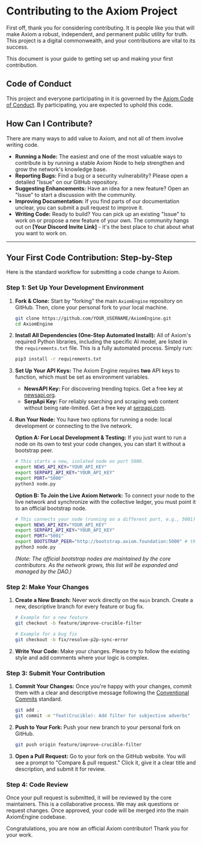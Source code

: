 # Contributing to the Axiom Project

First off, thank you for considering contributing. It is people like you that will make Axiom a robust, independent, and permanent public utility for truth. This project is a digital commonwealth, and your contributions are vital to its success.

This document is your guide to getting set up and making your first contribution.

## Code of Conduct

This project and everyone participating in it is governed by the [Axiom Code of Conduct](CODE_OF_CONDUCT.md). By participating, you are expected to uphold this code.

## How Can I Contribute?

There are many ways to add value to Axiom, and not all of them involve writing code.

*   **Running a Node:** The easiest and one of the most valuable ways to contribute is by running a stable Axiom Node to help strengthen and grow the network's knowledge base.
*   **Reporting Bugs:** Find a bug or a security vulnerability? Please open a detailed "Issue" on our GitHub repository.
*   **Suggesting Enhancements:** Have an idea for a new feature? Open an "Issue" to start a discussion with the community.
*   **Improving Documentation:** If you find parts of our documentation unclear, you can submit a pull request to improve it.
*   **Writing Code:** Ready to build? You can pick up an existing "Issue" to work on or propose a new feature of your own. The community hangs out on **[Your Discord Invite Link]** - it's the best place to chat about what you want to work on.

---

## Your First Code Contribution: Step-by-Step

Here is the standard workflow for submitting a code change to Axiom.

### Step 1: Set Up Your Development Environment

1.  **Fork & Clone:** Start by "forking" the main `AxiomEngine` repository on GitHub. Then, clone your personal fork to your local machine.
    ```bash
    git clone https://github.com/YOUR_USERNAME/AxiomEngine.git
    cd AxiomEngine
    ```

2.  **Install All Dependencies (One-Step Automated Install):**
    All of Axiom's required Python libraries, including the specific AI model, are listed in the `requirements.txt` file. This is a fully automated process. Simply run:
    ```bash
    pip3 install -r requirements.txt
    ```

3.  **Set Up Your API Keys:**
    The Axiom Engine requires **two** API keys to function, which must be set as environment variables.
    *   **NewsAPI Key:** For discovering trending topics. Get a free key at [newsapi.org](https://newsapi.org/).
    *   **SerpApi Key:** For reliably searching and scraping web content without being rate-limited. Get a free key at [serpapi.com](https://serpapi.com/).

4.  **Run Your Node:**
    You have two options for running a node: local development or connecting to the live network.

    **Option A: For Local Development & Testing:**
    If you just want to run a node on its own to test your code changes, you can start it without a bootstrap peer.
    ```bash
    # This starts a new, isolated node on port 5000.
    export NEWS_API_KEY="YOUR_API_KEY"
    export SERPAPI_API_KEY="YOUR_API_KEY"
    export PORT="5000"
    python3 node.py
    ```

    **Option B: To Join the Live Axiom Network:**
    To connect your node to the live network and synchronize with the collective ledger, you must point it to an official bootstrap node.
    ```bash
    # This connects your node (running on a different port, e.g., 5001) to the main network.
    export NEWS_API_KEY="YOUR_API_KEY"
    export SERPAPI_API_KEY="YOUR_API_KEY"
    export PORT="5001"
    export BOOTSTRAP_PEER="http://bootstrap.axiom.foundation:5000" # this server has not yet been implemented. check ROADMAP.md **Public Bootstrap Node Deployment**
    python3 node.py
    ```
    *(Note: The official bootstrap nodes are maintained by the core contributors. As the network grows, this list will be expanded and managed by the DAO.)*

### Step 2: Make Your Changes

1.  **Create a New Branch:** Never work directly on the `main` branch. Create a new, descriptive branch for every feature or bug fix.
    ```bash
    # Example for a new feature
    git checkout -b feature/improve-crucible-filter

    # Example for a bug fix
    git checkout -b fix/resolve-p2p-sync-error
    ```

2.  **Write Your Code:** Make your changes. Please try to follow the existing style and add comments where your logic is complex.

### Step 3: Submit Your Contribution

1.  **Commit Your Changes:** Once you're happy with your changes, commit them with a clear and descriptive message following the [Conventional Commits](https://www.conventionalcommits.org/) standard.
    ```bash
    git add .
    git commit -m "feat(Crucible): Add filter for subjective adverbs"
    ```

2.  **Push to Your Fork:** Push your new branch to your personal fork on GitHub.
    ```bash
    git push origin feature/improve-crucible-filter
    ```

3.  **Open a Pull Request:** Go to your fork on the GitHub website. You will see a prompt to "Compare & pull request." Click it, give it a clear title and description, and submit it for review.

### Step 4: Code Review

Once your pull request is submitted, it will be reviewed by the core maintainers. This is a collaborative process. We may ask questions or request changes. Once approved, your code will be merged into the main AxiomEngine codebase.

Congratulations, you are now an official Axiom contributor! Thank you for your work.